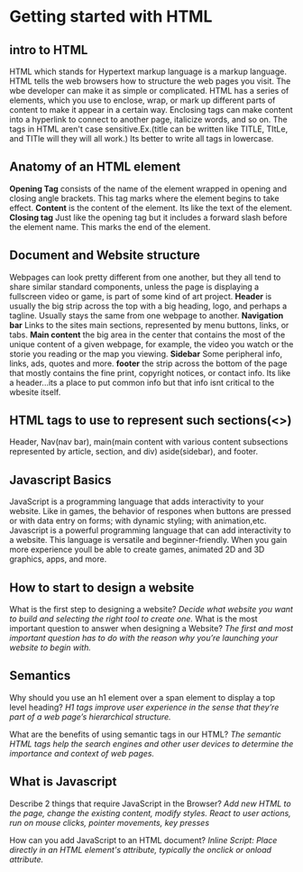 # Getting started with HTML

## intro to HTML

HTML which stands for Hypertext markup language is a markup language.
HTML tells the web browsers how to structure the web pages you visit.
The wbe developer can make it as simple or complicated.
HTML has a series of elements, which you use to enclose, wrap, or mark up different parts of content to make it appear in a certain way. 
Enclosing tags can make content into a hyperlink to connect to another page, italicize words, and so on.
The tags in HTML aren't case sensitive.Ex.(title can be written like TITLE, TItLe, and TITle will they will all work.) Its better to write all tags in lowercase.

## Anatomy of an HTML element

**Opening Tag** consists of the name of the element wrapped in opening and closing angle brackets. This tag marks where the element begins to take effect.
**Content** is the content of the element. Its like the text of the element.
**Closing tag** Just like the opening tag but it includes a forward slash before the element name. This marks the end of the element.

## Document and Website structure

Webpages can look pretty different from one another, but they all tend to share similar standard components, unless the page is displaying a fullscreen video or game, is part of some kind of art project.
**Header** is usually the big strip across the top with a big heading, logo, and perhaps a tagline. Usually stays the same from one webpage to another.
**Navigation bar** Links to the sites main sections, represented by menu buttons, links, or tabs.
**Main content** the big area in the center that contains the most of the unique content of a given webpage, for example, the video you watch or the storie you reading or the map you viewing.
**Sidebar** Some peripheral info, links, ads, quotes and more.
**footer** the strip across the bottom of the page that mostly contains the fine print, copyright notices, or contact info. Its like a header...its a place to put common info but that info isnt critical to the wbesite itself.

## HTML tags to use to represent such sections(<>)

Header, Nav(nav bar), main(main content with various content subsections represented by article, section, and div) aside(sidebar), and footer.

## Javascript Basics

JavaScript is a programming language that adds interactivity to your website.
Like in games, the behavior of respones when buttons are pressed or with data entry on forms; with dynamic styling; with animation,etc.
Javascript is a powerful programming language that can add interactivity to a website. 
This language is versatile and beginner-friendly. When you gain more experience youll be able to create games, animated 2D and 3D graphics, apps, and more.

## How to start to design a website

What is the first step to designing a website?
*Decide what website you want to build and selecting the right tool to create one.*
What is the most important question to answer when designing a Website?
*The first and most important question has to do with the reason why you’re launching your website to begin with.*

## Semantics

Why should you use an h1 element over a span element to display a top level heading?
*H1 tags improve user experience in the sense that they’re part of a web page’s hierarchical structure.*

What are the benefits of using semantic tags in our HTML?
*The semantic HTML tags help the search engines and other user devices to determine the importance and context of web pages.*

## What is Javascript

Describe 2 things that require JavaScript in the Browser?
*Add new HTML to the page, change the existing content, modify styles.
React to user actions, run on mouse clicks, pointer movements, key presses*

How can you add JavaScript to an HTML document?
*Inline Script: Place directly in an HTML element's attribute, typically the onclick or onload attribute.*